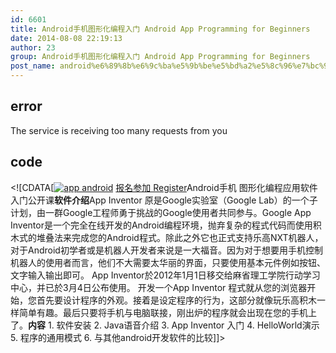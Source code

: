 ```yaml
---
id: 6601
title: Android手机图形化编程入门 Android App Programming for Beginners
date: 2014-08-08 22:19:13
author: 23
group: Android手机图形化编程入门 Android App Programming for Beginners
post_name: android%e6%89%8b%e6%9c%ba%e5%9b%be%e5%bd%a2%e5%8c%96%e7%bc%96%e7%a8%8b%e5%85%a5%e9%97%a8-app-programming-for-beginers
---
```


## error
The service is receiving too many requests from you

## code
 <!\[CDATA\[[![app android](http://xinchejian.com/wp-content/uploads/2014/08/app-android-290x290.png)](http://139.162.84.35/wp-content/uploads/2014/08/app-android.png) [报名参加 Register](http://www.huodongxing.com/go/aa "立即报名")Android手机 图形化编程应用软件 入门公开课**软件介绍**App Inventor 原是Google实验室（Google Lab）的一个子计划，由一群Google工程师勇于挑战的Google使用者共同参与。Google App Inventor是一个完全在线开发的Android编程环境，抛弃复杂的程式代码而使用积木式的堆叠法来完成您的Android程式。除此之外它也正式支持乐高NXT机器人，对于Android初学者或是机器人开发者来说是一大福音。因为对于想要用手机控制机器人的使用者而言，他们不大需要太华丽的界面，只要使用基本元件例如按钮、文字输入输出即可。 App Inventor於2012年1月1日移交给麻省理工学院行动学习中心，并已於3月4日公布使用。 开发一个App Inventor 程式就从您的浏览器开始，您首先要设计程序的外观。接着是设定程序的行为，这部分就像玩乐高积木一样简单有趣。最后只要将手机与电脑联接，刚出炉的程序就会出现在您的手机上了。**内容** 1\. 软件安装 2\. Java语音介绍 3\. App Inventor 入门 4\. HelloWorld演示 5\. 程序的通用模式 6\. 与其他android开发软件的比较\]\]> 
